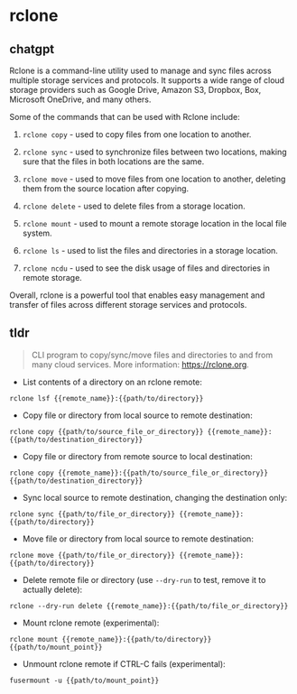 # rclone 
## chatgpt 
Rclone is a command-line utility used to manage and sync files across multiple storage services and protocols. It supports a wide range of cloud storage providers such as Google Drive, Amazon S3, Dropbox, Box, Microsoft OneDrive, and many others. 

Some of the commands that can be used with Rclone include:

1. `rclone copy` - used to copy files from one location to another.

2. `rclone sync` - used to synchronize files between two locations, making sure that the files in both locations are the same.

3. `rclone move` - used to move files from one location to another, deleting them from the source location after copying.

4. `rclone delete` - used to delete files from a storage location.

5. `rclone mount` - used to mount a remote storage location in the local file system.

6. `rclone ls` - used to list the files and directories in a storage location.

7. `rclone ncdu` - used to see the disk usage of files and directories in remote storage.

Overall, rclone is a powerful tool that enables easy management and transfer of files across different storage services and protocols. 

## tldr 
 
> CLI program to copy/sync/move files and directories to and from many cloud services.
> More information: <https://rclone.org>.

- List contents of a directory on an rclone remote:

`rclone lsf {{remote_name}}:{{path/to/directory}}`

- Copy file or directory from local source to remote destination:

`rclone copy {{path/to/source_file_or_directory}} {{remote_name}}:{{path/to/destination_directory}}`

- Copy file or directory from remote source to local destination:

`rclone copy {{remote_name}}:{{path/to/source_file_or_directory}} {{path/to/destination_directory}}`

- Sync local source to remote destination, changing the destination only:

`rclone sync {{path/to/file_or_directory}} {{remote_name}}:{{path/to/directory}}`

- Move file or directory from local source to remote destination:

`rclone move {{path/to/file_or_directory}} {{remote_name}}:{{path/to/directory}}`

- Delete remote file or directory (use `--dry-run` to test, remove it to actually delete):

`rclone --dry-run delete {{remote_name}}:{{path/to/file_or_directory}}`

- Mount rclone remote (experimental):

`rclone mount {{remote_name}}:{{path/to/directory}} {{path/to/mount_point}}`

- Unmount rclone remote if CTRL-C fails (experimental):

`fusermount -u {{path/to/mount_point}}`
